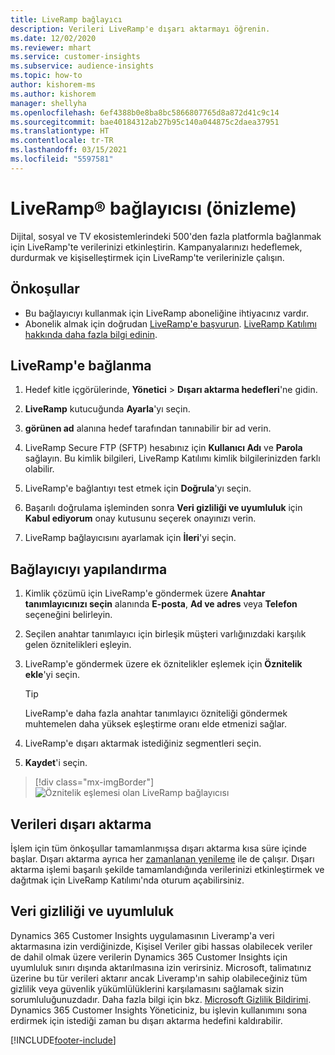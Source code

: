 ```yaml
---
title: LiveRamp bağlayıcı
description: Verileri LiveRamp'e dışarı aktarmayı öğrenin.
ms.date: 12/02/2020
ms.reviewer: mhart
ms.service: customer-insights
ms.subservice: audience-insights
ms.topic: how-to
author: kishorem-ms
ms.author: kishorem
manager: shellyha
ms.openlocfilehash: 6ef4388b0e8ba8bc5866807765d8a872d41c9c14
ms.sourcegitcommit: bae40184312ab27b95c140a044875c2daea37951
ms.translationtype: HT
ms.contentlocale: tr-TR
ms.lasthandoff: 03/15/2021
ms.locfileid: "5597581"
---
```

# <a name="liverampreg-connector-preview"></a>LiveRamp&reg; bağlayıcısı (önizleme)

Dijital, sosyal ve TV ekosistemlerindeki 500'den fazla platformla bağlanmak için LiveRamp'te verilerinizi etkinleştirin. Kampanyalarınızı hedeflemek, durdurmak ve kişiselleştirmek için LiveRamp'te verilerinizle çalışın.

## <a name="prerequisites"></a>Önkoşullar

- Bu bağlayıcıyı kullanmak için LiveRamp aboneliğine ihtiyacınız vardır.
- Abonelik almak için doğrudan [LiveRamp'e başvurun](https://liveramp.com/contact/). [LiveRamp Katılımı hakkında daha fazla bilgi edinin](https://liveramp.com/our-platform/data-onboarding/).

## <a name="connect-to-liveramp"></a>LiveRamp'e bağlanma

1. Hedef kitle içgörülerinde, **Yönetici** > **Dışarı aktarma hedefleri**'ne gidin.

1. **LiveRamp** kutucuğunda **Ayarla**'yı seçin.

1. **görünen ad** alanına hedef tarafından tanınabilir bir ad verin.

1. LiveRamp Secure FTP (SFTP) hesabınız için **Kullanıcı Adı** ve **Parola** sağlayın.
Bu kimlik bilgileri, LiveRamp Katılımı kimlik bilgilerinizden farklı olabilir.

1. LiveRamp'e bağlantıyı test etmek için **Doğrula**'yı seçin.

1. Başarılı doğrulama işleminden sonra **Veri gizliliği ve uyumluluk** için **Kabul ediyorum** onay kutusunu seçerek onayınızı verin.

1. LiveRamp bağlayıcısını ayarlamak için **İleri**'yi seçin.

## <a name="configure-the-connector"></a>Bağlayıcıyı yapılandırma

1. Kimlik çözümü için LiveRamp'e göndermek üzere **Anahtar tanımlayıcınızı seçin** alanında **E-posta**, **Ad ve adres** veya **Telefon** seçeneğini belirleyin.

1. Seçilen anahtar tanımlayıcı için birleşik müşteri varlığınızdaki karşılık gelen öznitelikleri eşleyin.

1. LiveRamp'e göndermek üzere ek öznitelikler eşlemek için **Öznitelik ekle**'yi seçin.

   > [!TIP]
   > LiveRamp'e daha fazla anahtar tanımlayıcı özniteliği göndermek muhtemelen daha yüksek eşleştirme oranı elde etmenizi sağlar.

1. LiveRamp'e dışarı aktarmak istediğiniz segmentleri seçin.

1. **Kaydet**'i seçin.

> [!div class="mx-imgBorder"]
> ![Öznitelik eşlemesi olan LiveRamp bağlayıcısı](media/export-liveramp-segments.png "Öznitelik eşlemesi olan LiveRamp bağlayıcısı")

## <a name="export-the-data"></a>Verileri dışarı aktarma

İşlem için tüm önkoşullar tamamlanmışsa dışarı aktarma kısa süre içinde başlar. Dışarı aktarma ayrıca her [zamanlanan yenileme](system.md#schedule-tab) ile de çalışır.
Dışarı aktarma işlemi başarılı şekilde tamamlandığında verilerinizi etkinleştirmek ve dağıtmak için LiveRamp Katılımı'nda oturum açabilirsiniz.

## <a name="data-privacy-and-compliance"></a>Veri gizliliği ve uyumluluk

Dynamics 365 Customer Insights uygulamasının Liveramp'a veri aktarmasına izin verdiğinizde, Kişisel Veriler gibi hassas olabilecek veriler de dahil olmak üzere verilerin Dynamics 365 Customer Insights için uyumluluk sınırı dışında aktarılmasına izin verirsiniz. Microsoft, talimatınız üzerine bu tür verileri aktarır ancak Liveramp'ın sahip olabileceğiniz tüm gizlilik veya güvenlik yükümlülüklerini karşılamasını sağlamak sizin sorumluluğunuzdadır. Daha fazla bilgi için bkz. [Microsoft Gizlilik Bildirimi](https://go.microsoft.com/fwlink/?linkid=396732).
Dynamics 365 Customer Insights Yöneticiniz, bu işlevin kullanımını sona erdirmek için istediği zaman bu dışarı aktarma hedefini kaldırabilir.

[!INCLUDE[footer-include](../includes/footer-banner.md)]